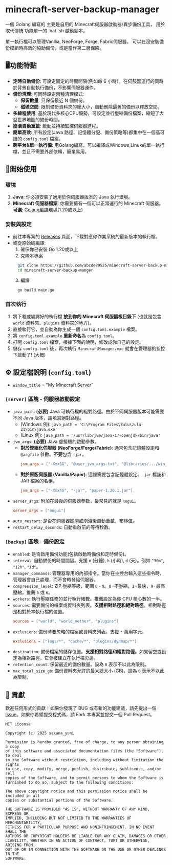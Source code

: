 # minecraft-server-backup-manager

一個 Golang 編寫的 主要是自用的 Minecraft伺服器啟動器/異步備份工具，
用於取代傳統 功能單一的 .bat .sh 啟動腳本。

單一執行檔可以管理Vanllia, NeoForge, Forge, Fabric伺服器。
可以在沒安裝備份模組時高效的協助備份，或是當作第二層保險。

## 🖥️功能特點

* **定時自動備份**: 可設定固定的時間間隔(例如每 6 小時），在伺服器運行的同時於背景自動執行備份，不影響伺服器運作。
* **備份清理**: 可同時設定兩種清理模式:
  * **保留數量**: 只保留最近 N 個備份。
  * **磁碟空間**: 限制備份資料夾的總大小，自動刪除最舊的備份以釋放空間。
* **多線程使用**: 基於現代多核心CPU優勢，可設定並行壓縮備份檔案，縮短了大型世界地圖的備份時間。
* **崩潰自動重啟**: 啟動並持續監控伺服器進程。
* **簡單高效**: 所有設定(Java 路徑、記憶體分配、備份策略等)都集中在一個高可讀的 `config.toml` 檔案。
* **跨平台&單一執行檔**: 用Golang編寫，可以編譯成Windows,Linux的單一執行檔，並且不需要外部依賴，簡單易用。

## 🚀開始使用

### 環境
1. **Java**: 你必須安裝了適用於你伺服器版本的 Java 執行環境。
2. **Minecraft 伺服器檔案**: 你需要擁有一個可以正常運行的 Minecraft 伺服器。
**可選**: [Golang編譯環境](https://go.dev/dl/)(1.20或以上)

### 安裝與設定
* 前往本專案的 [Releases]([https://github.com/YOUR_USERNAME/YOUR_REPOSITORY/releases](https://github.com/abcde89525/minecraft-server-backup-manger/releases)) 頁面，下載對應你作業系統的最新版本的執行檔。
* 或從原始碼編譯:
  1. 確保你已安裝 Go 1.20或以上
  2. 克隆本專案
  ```bash
    git clone https://github.com/abcde89525/minecraft-server-backup-manger.git
    cd minecraft-server-backup-manger
  ```
  3. 編譯
  ```bash
    go build main.go
  ```

### 首次執行
1. 將下載或編譯好的執行檔 **放到你的 Minecraft 伺服器根目錄下** (也就是包含 `world` 資料夾、`plugins` 資料夾的地方)。
2. 直接執行它，並自動為你生成一個 `config.toml.example` 檔案。
3. 將 `config.toml.example` **重新命名**為 `config.toml`。
4. 打開 `config.toml` 檔案，根據下面的說明，修改成你自己的設定。
5. 儲存 `config.toml` 後，再次執行 `MinecraftManager.exe` 就會在管理器的監控下啟動了! (大概)

## ⚙️ 設定檔說明 (`config.toml`)
*  `window_title` = "My Minecraft Server"
### `[server]` 區塊 - 伺服器啟動設定
*  `java_path`: **(必要)** Java 可執行檔的絕對路徑。由於不同伺服器版本可能需要不同 Java 版本，請填寫絕對路徑。
    - (Windows 例): `java_path = 'C:\Program Files\Zulu\zulu-21\bin\java.exe'`
    - (Linux 例): `java_path = '/usr/lib/jvm/java-17-openjdk/bin/java'`
*  `jvm_args`: **(必要)** Java 虛擬機的啟動參數。
    - **對於模組化伺服器 (NeoForge/Forge/Fabric)**: 通常包含記憶體設定和 `@argfile` 參數。**不要**包含 `-jar`。
        ```toml
        jvm_args = ["-Xmx6G", "@user_jvm_args.txt", "@libraries/.../win_args.txt"]
        ```
    - **對於原版伺服器 (Vanilla/Paper)**: 這裡需要包含記憶體設定、`-jar` 標誌和 JAR 檔案的名稱。
        ```toml
        jvm_args = ["-Xmx4G", "-jar", "paper-1.20.1.jar"]
        ```
*   `server_args`: 附加在最後的伺服器參數，最常見的就是 `nogui`。
    ```toml
    server_args = ["nogui"]
    ```
*   `auto_restart`: 是否在伺服器關閉或崩潰後自動重啟，布林值。
*   `restart_delay_seconds`: 自動重啟前的等待秒數。
### `[backup]` 區塊 - 備份設定
*   `enabled`: 是否啟用備份功能(包括啟動時備份和定時備份)。
*   `interval`: 自動備份的時間間隔。支援  `m` (分鐘), `h` (小時), `d` (天)。例如 `"30m"`, `"12h"`, `"1d"`。
*   `manager_commands`: 管理器專用的內部指令。當你在主控台輸入這些指令時，管理器會自己處理，而不會轉發給伺服器。
*   `compression_level`: ZIP 壓縮等級，範圍 `0` - `9`。`0`=不壓縮，`1`=最快，`9`=最高壓縮。推薦 `5` 或 `6`。
*   `workers`: 執行壓縮任務的並行執行緒數。推薦設定為你 CPU 核心數的一半。
*   `sources`: 需要備份的檔案或資料夾列表。**支援相對路徑和絕對路徑**。相對路徑是相對於本執行檔的位置。
    ```toml
    sources = ["world", "world_nether", "plugins"]
    ```
*   `exclusions`: 備份時要忽略的檔案或資料夾列表。支援 `*` 萬用字元。
    ```toml
    exclusions = ["logs/*", "cache/*", "plugins/dynmap/*"]
    ```
*   `destination`: 備份檔案的儲存位置。**支援相對路徑和絕對路徑**。如果留空或設定為相對路徑，它會被建立在執行檔旁邊。
*   `retention_count`: 保留最近的備份數量。設為 `0` 表示不以此為限制。
*   `max_total_size_gb`: 備份資料夾允許的最大總大小 (GB)。設為 `0` 表示不以此為限制。

## 🤝 貢獻

歡迎任何形式的貢獻！如果你發現了 BUG 或有新的功能建議，請先提出一個 [Issue](https://github.com/abcde89525/minecraft-server-backup-manger/issues)。如果你希望提交程式碼，請 Fork 本專案並提交一個 Pull Request。


```
MIT License

Copyright (c) 2025 sakana_yuni

Permission is hereby granted, free of charge, to any person obtaining a copy
of this software and associated documentation files (the "Software"), to deal
in the Software without restriction, including without limitation the rights
to use, copy, modify, merge, publish, distribute, sublicense, and/or sell
copies of the Software, and to permit persons to whom the Software is
furnished to do so, subject to the following conditions:

The above copyright notice and this permission notice shall be included in all
copies or substantial portions of the Software.

THE SOFTWARE IS PROVIDED "AS IS", WITHOUT WARRANTY OF ANY KIND, EXPRESS OR
IMPLIED, INCLUDING BUT NOT LIMITED TO THE WARRANTIES OF MERCHANTABILITY,
FITNESS FOR A PARTICULAR PURPOSE AND NONINFRINGEMENT. IN NO EVENT SHALL THE
AUTHORS OR COPYRIGHT HOLDERS BE LIABLE FOR ANY CLAIM, DAMAGES OR OTHER
LIABILITY, WHETHER IN AN ACTION OF CONTRACT, TORT OR OTHERWISE, ARISING FROM,
OUT OF OR IN CONNECTION WITH THE SOFTWARE OR THE USE OR OTHER DEALINGS IN THE
SOFTWARE.
```

